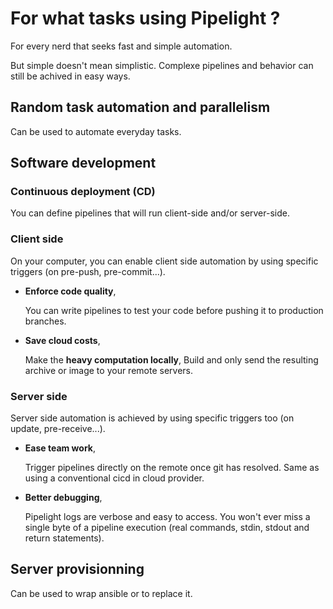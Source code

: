 # For what tasks using Pipelight ?

For every nerd that seeks fast and simple automation.

But simple doesn't mean simplistic.
Complexe pipelines and behavior can still be achived in easy ways.

## Random task automation and parallelism

Can be used to automate everyday tasks.

## Software development

### Continuous deployment (CD)

You can define pipelines that will run client-side and/or server-side.

### Client side

On your computer, you can enable client side automation by using specific triggers (on pre-push, pre-commit...).

- **Enforce code quality**,

  You can write pipelines to test your code before pushing it to production branches.

- **Save cloud costs**,

  Make the **heavy computation locally**,
  Build and only send the resulting archive or image to your remote servers.

### Server side

Server side automation is achieved by using specific triggers too (on update, pre-receive...).

- **Ease team work**,

  Trigger pipelines directly on the remote once git has resolved.
  Same as using a conventional cicd in cloud provider.

- **Better debugging**,

  Pipelight logs are verbose and easy to access.
  You won't ever miss a single byte of a pipeline execution (real commands, stdin, stdout and return statements).

## Server provisionning

Can be used to wrap ansible or to replace it.
